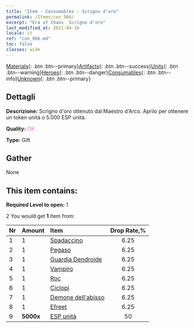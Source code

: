 ```yaml
---
title: "Item - Consumables - Scrigno d'oro"
permalink: /Items/con_966/
excerpt: "Era of Chaos  Scrigno d'oro"
last_modified_at: 2021-04-16
locale: it
ref: "con_966.md"
toc: false
classes: wide
---
```

 [Materials](/it/Items/){: .btn .btn--primary}[Artifacts](/it/Items/Artifacts/){: .btn .btn--success}[Units](/it/Items/Units/){: .btn .btn--warning}[Heroes](/it/Items/Heroes/){: .btn .btn--danger}[Consumables](/it/Items/Consumables/){: .btn .btn--info}[Unknown](/it/Items/Unknown/){: .btn .btn--primary}

## Dettagli
 **Descrizione:** Scrigno d'oro ottenuto dal Maestro d'Arco. Aprilo per ottenere un token unità o 5.000 ESP unità.

 **Quality:** <span style="color: #DA70D6">OK</span>

 **Type:** Gift

## Gather

  None

## This item contains:

 **Required Level to open:** 1

 2 You would get **1** item  from:

  | Nr | Amount |     Item    | Drop Rate,% |
  |:---|:-------|:------------|:---------:|
  | 1 | 1 | [Spadaccino](/it/Items/unt_193/) | 6.25 | 
  | 2 | 1 | [Pegaso](/it/Items/unt_202/) | 6.25 | 
  | 3 | 1 | [Guardia Dendroide](/it/Items/unt_203/) | 6.25 | 
  | 4 | 1 | [Vampiro](/it/Items/unt_211/) | 6.25 | 
  | 5 | 1 | [Roc](/it/Items/unt_221/) | 6.25 | 
  | 6 | 1 | [Ciclopi](/it/Items/unt_222/) | 6.25 | 
  | 7 | 1 | [Demone dell'abisso](/it/Items/unt_230/) | 6.25 | 
  | 8 | 1 | [Efreet](/it/Items/unt_231/) | 6.25 | 
  | 9 |  **5000x** | [ESP unità](/it/Items/con_902/) | 50 | 
